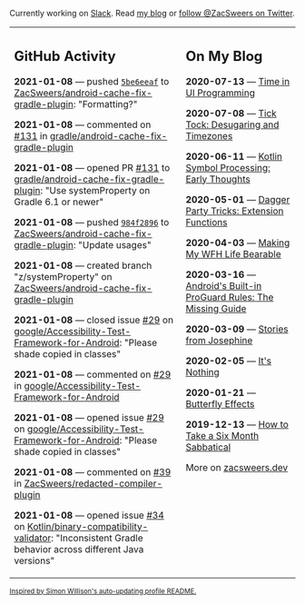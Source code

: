 Currently working on [Slack](https://slack.com/). Read [my blog](https://zacsweers.dev/) or [follow @ZacSweers on Twitter](https://twitter.com/ZacSweers).

<table><tr><td valign="top" width="60%">

## GitHub Activity
<!-- githubActivity starts -->
**2021-01-08** — pushed [`5be6eeaf`](https://github.com/ZacSweers/android-cache-fix-gradle-plugin/commit/5be6eeaf1d7fdb8882ffff4ee4c94d657ad53633) to [ZacSweers/android-cache-fix-gradle-plugin](https://api.github.com/repos/ZacSweers/android-cache-fix-gradle-plugin): "Formatting?"

**2021-01-08** — commented on [#131](https://github.com/gradle/android-cache-fix-gradle-plugin/pull/131#issuecomment-757085794) in [gradle/android-cache-fix-gradle-plugin](https://api.github.com/repos/gradle/android-cache-fix-gradle-plugin)

**2021-01-08** — opened PR [#131](https://api.github.com/repos/gradle/android-cache-fix-gradle-plugin/pulls/131) to [gradle/android-cache-fix-gradle-plugin](https://api.github.com/repos/gradle/android-cache-fix-gradle-plugin): "Use systemProperty on Gradle 6.1 or newer"

**2021-01-08** — pushed [`984f2896`](https://github.com/ZacSweers/android-cache-fix-gradle-plugin/commit/984f289693a0b94fcdb7574f4250fbb29dd59e4b) to [ZacSweers/android-cache-fix-gradle-plugin](https://api.github.com/repos/ZacSweers/android-cache-fix-gradle-plugin): "Update usages"

**2021-01-08** — created branch "z/systemProperty" on [ZacSweers/android-cache-fix-gradle-plugin](https://api.github.com/repos/ZacSweers/android-cache-fix-gradle-plugin)

**2021-01-08** — closed issue [#29](https://api.github.com/repos/google/Accessibility-Test-Framework-for-Android/issues/29) on [google/Accessibility-Test-Framework-for-Android](https://api.github.com/repos/google/Accessibility-Test-Framework-for-Android): "Please shade copied in classes"

**2021-01-08** — commented on [#29](https://github.com/google/Accessibility-Test-Framework-for-Android/issues/29#issuecomment-757082474) in [google/Accessibility-Test-Framework-for-Android](https://api.github.com/repos/google/Accessibility-Test-Framework-for-Android)

**2021-01-08** — opened issue [#29](https://api.github.com/repos/google/Accessibility-Test-Framework-for-Android/issues/29) on [google/Accessibility-Test-Framework-for-Android](https://api.github.com/repos/google/Accessibility-Test-Framework-for-Android): "Please shade copied in classes"

**2021-01-08** — commented on [#39](https://github.com/ZacSweers/redacted-compiler-plugin/pull/39#issuecomment-757073800) in [ZacSweers/redacted-compiler-plugin](https://api.github.com/repos/ZacSweers/redacted-compiler-plugin)

**2021-01-08** — opened issue [#34](https://api.github.com/repos/Kotlin/binary-compatibility-validator/issues/34) on [Kotlin/binary-compatibility-validator](https://api.github.com/repos/Kotlin/binary-compatibility-validator): "Inconsistent Gradle behavior across different Java versions"
<!-- githubActivity ends -->
</td><td valign="top" width="40%">

## On My Blog
<!-- blog starts -->
**2020-07-13** — [Time in UI Programming](https://www.zacsweers.dev/time-in-ui/)

**2020-07-08** — [Tick Tock: Desugaring and Timezones](https://www.zacsweers.dev/ticktock-desugaring-timezones/)

**2020-06-11** — [Kotlin Symbol Processing: Early Thoughts](https://www.zacsweers.dev/kotlin-symbol-processor-early-thoughts/)

**2020-05-01** — [Dagger Party Tricks: Extension Functions](https://www.zacsweers.dev/dagger-party-tricks-extension-functions/)

**2020-04-03** — [Making My WFH Life Bearable](https://www.zacsweers.dev/making-wfh-life-bearable/)

**2020-03-16** — [Android's Built-in ProGuard Rules: The Missing Guide](https://www.zacsweers.dev/android-proguard-rules/)

**2020-03-09** — [Stories from Josephine](https://www.zacsweers.dev/stories-from-josephine/)

**2020-02-05** — [It's Nothing](https://www.zacsweers.dev/its-nothing/)

**2020-01-21** — [Butterfly Effects](https://www.zacsweers.dev/butterfly-effects/)

**2019-12-13** — [How to Take a Six Month Sabbatical](https://www.zacsweers.dev/how-to-take-a-six-month-sabbatical/)
<!-- blog ends -->
More on [zacsweers.dev](https://zacsweers.dev/)
</td></tr></table>

<sub><a href="https://simonwillison.net/2020/Jul/10/self-updating-profile-readme/">Inspired by Simon Willison's auto-updating profile README.</a></sub>